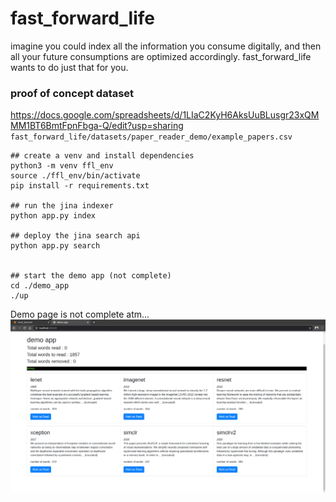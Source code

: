# fast_forward_life
imagine you could index all the information you consume digitally, and then all your future consumptions are optimized accordingly.
fast_forward_life wants to do just that for you.

### proof of concept dataset
https://docs.google.com/spreadsheets/d/1LIaC2KyH6AksUuBLusgr23xQMMM1BT6BmtFpnFbga-Q/edit?usp=sharing    
`fast_forward_life/datasets/paper_reader_demo/example_papers.csv`

```
## create a venv and install dependencies
python3 -m venv ffl_env
source ./ffl_env/bin/activate
pip install -r requirements.txt

## run the jina indexer
python app.py index

## deploy the jina search api
python app.py search


## start the demo app (not complete)
cd ./demo_app
./up
```


Demo page is not complete atm...
![Demo page](https://github.com/askmuhsin/fast_forward_life/blob/master/elems/demo_page.png)
